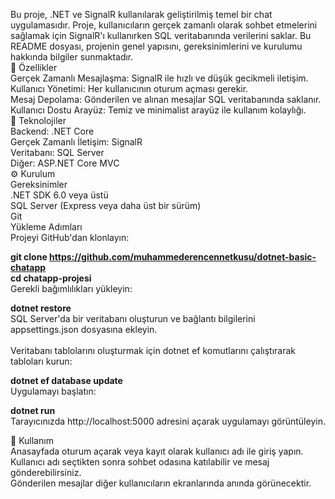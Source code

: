 Bu proje, .NET ve SignalR kullanılarak geliştirilmiş temel bir chat uygulamasıdır. Proje, kullanıcıların gerçek zamanlı olarak sohbet etmelerini sağlamak için SignalR'ı kullanırken SQL veritabanında verilerini saklar. Bu README dosyası, projenin genel yapısını, gereksinimlerini ve kurulumu hakkında bilgiler sunmaktadır.
<br>
📝 Özellikler<br>
Gerçek Zamanlı Mesajlaşma: SignalR ile hızlı ve düşük gecikmeli iletişim.<br>
Kullanıcı Yönetimi: Her kullanıcının oturum açması gerekir.<br>
Mesaj Depolama: Gönderilen ve alınan mesajlar SQL veritabanında saklanır.<br>
Kullanıcı Dostu Arayüz: Temiz ve minimalist arayüz ile kullanım kolaylığı.<br>
📌 Teknolojiler <br>
Backend: .NET Core<br>
Gerçek Zamanlı İletişim: SignalR<br>
Veritabanı: SQL Server<br>
Diğer: ASP.NET Core MVC<br>
⚙️ Kurulum<br>
Gereksinimler<br>
.NET SDK 6.0 veya üstü<br>
SQL Server (Express veya daha üst bir sürüm)<br>
Git<br>
Yükleme Adımları<br>
Projeyi GitHub'dan klonlayın:<br>


<b>git clone https://github.com/muhammederencennetkusu/dotnet-basic-chatapp</b><br>
<b>cd chatapp-projesi</b><br>
Gerekli bağımlılıkları yükleyin:<br>

<b>dotnet restore</b><br>
SQL Server'da bir veritabanı oluşturun ve bağlantı bilgilerini appsettings.json dosyasına ekleyin.<br>
<br>
Veritabanı tablolarını oluşturmak için dotnet ef komutlarını çalıştırarak tabloları kurun:<br>


<b>dotnet ef database update</b><br>
Uygulamayı başlatın:<br>


<b>dotnet run</b><br>
Tarayıcınızda http://localhost:5000 adresini açarak uygulamayı görüntüleyin.<br>

🚀 Kullanım<br>
Anasayfada oturum açarak veya kayıt olarak kullanıcı adı ile giriş yapın.<br>
Kullanıcı adı seçtikten sonra sohbet odasına katılabilir ve mesaj gönderebilirsiniz.<br>
Gönderilen mesajlar diğer kullanıcıların ekranlarında anında görünecektir.<br>
